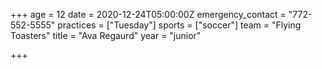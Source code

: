 +++
age = 12
date = 2020-12-24T05:00:00Z
emergency_contact = "772-552-5555"
practices = ["Tuesday"]
sports = ["soccer"]
team = "Flying Toasters"
title = "Ava Regaurd"
year = "junior"

+++

